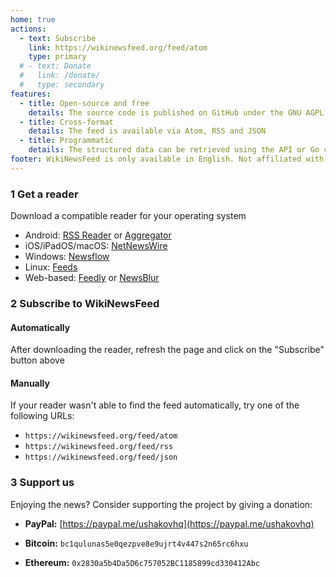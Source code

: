 ```yaml
---
home: true
actions:
  - text: Subscribe
    link: https://wikinewsfeed.org/feed/atom
    type: primary
  # - text: Donate
  #   link: /donate/
  #   type: secondary
features:
  - title: Open-source and free
    details: The source code is published on GitHub under the GNU AGPL license
  - title: Cross-format
    details: The feed is available via Atom, RSS and JSON
  - title: Programmatic
    details: The structured data can be retrieved using the API or Go client
footer: WikiNewsFeed is only available in English. Not affiliated with Wikipedia
---
```


### <span class="steps-circle">1</span> Get a reader

Download a compatible reader for your operating system

- Android: [RSS Reader](https://bit.ly/3q3QKxw) or [Aggregator](https://bit.ly/3tV7eJI)
- iOS/iPadOS/macOS: [NetNewsWire](https://apple.co/3JfKY3M)
- Windows: [Newsflow](https://www.microsoft.com/en-us/p/newsflow/9nblggh58s5r)
- Linux: [Feeds](https://gfeeds.gabmus.org)
- Web-based: [Feedly](https://feedly.com) or [NewsBlur](https://newsblur.com)

### <span class="steps-circle">2</span> Subscribe to WikiNewsFeed

#### Automatically

After downloading the reader, refresh the page and click on the "Subscribe" button above

#### Manually

If your reader wasn't able to find the feed automatically, try one of the following URLs:

- `https://wikinewsfeed.org/feed/atom`
- `https://wikinewsfeed.org/feed/rss`
- `https://wikinewsfeed.org/feed/json`

### <span class="steps-circle donate">3</span> Support us

Enjoying the news? Consider supporting the project by giving a donation:

- **PayPal:** [https://paypal.me/ushakovhq](https://paypal.me/ushakovhq)

- **Bitcoin:** `bc1qulunas5e0qezpve8e9ujrt4v447s2n65rc6hxu`

- **Ethereum:** `0x2830a5b4Da5D6c757052BC1185899cd330412Abc`
